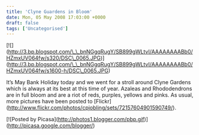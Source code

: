```yaml
---
title: 'Clyne Guardens in Bloom'
date: Mon, 05 May 2008 17:03:00 +0000
draft: false
tags: ['Uncategorised']
---
```


\[!\[\](http://3.bp.blogspot.com/\_\_bnNGgqRugY/SB899gWLtvI/AAAAAAAABb0/HZmxUV064fw/s320/DSC\_0065.JPG)\](http://3.bp.blogspot.com/\_\_bnNGgqRugY/SB899gWLtvI/AAAAAAAABb0/HZmxUV064fw/s1600-h/DSC\_0065.JPG)

It’s May Bank Holiday today and we went for a stroll around Clyne Gardens which is always at its best at this time of year. Azaleas and Rhododendrons are in full bloom and are a riot of reds, purples, yellows and pinks. As usual, more pictures have been posted to \[Flickr\](http://www.flickr.com/photos/cpjobling/sets/72157604901590749/).

\[!\[Posted by Picasa\](http://photos1.blogger.com/pbp.gif)\](http://picasa.google.com/blogger/)